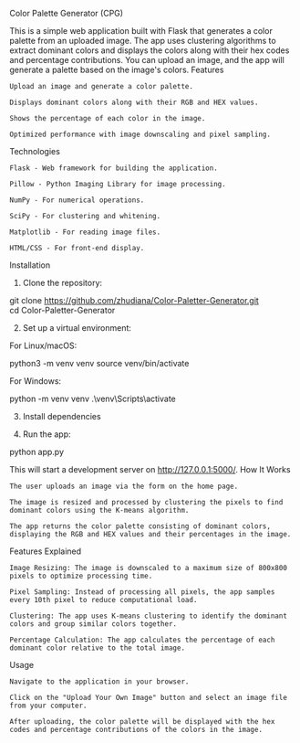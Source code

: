 Color Palette Generator (CPG)

This is a simple web application built with Flask that generates a color palette from an uploaded image. The app uses clustering algorithms to extract dominant colors and displays the colors along with their hex codes and percentage contributions. You can upload an image, and the app will generate a palette based on the image's colors.
Features

    Upload an image and generate a color palette.

    Displays dominant colors along with their RGB and HEX values.

    Shows the percentage of each color in the image.

    Optimized performance with image downscaling and pixel sampling.

Technologies

    Flask - Web framework for building the application.

    Pillow - Python Imaging Library for image processing.

    NumPy - For numerical operations.

    SciPy - For clustering and whitening.

    Matplotlib - For reading image files.

    HTML/CSS - For front-end display.

Installation
1. Clone the repository:

git clone https://github.com/zhudiana/Color-Paletter-Generator.git    
cd Color-Paletter-Generator

2. Set up a virtual environment:

For Linux/macOS:

python3 -m venv venv
source venv/bin/activate

For Windows:

python -m venv venv
.\venv\Scripts\activate

3. Install dependencies

4. Run the app:

python app.py

This will start a development server on http://127.0.0.1:5000/.
How It Works

    The user uploads an image via the form on the home page.

    The image is resized and processed by clustering the pixels to find dominant colors using the K-means algorithm.

    The app returns the color palette consisting of dominant colors, displaying the RGB and HEX values and their percentages in the image.

Features Explained

    Image Resizing: The image is downscaled to a maximum size of 800x800 pixels to optimize processing time.

    Pixel Sampling: Instead of processing all pixels, the app samples every 10th pixel to reduce computational load.

    Clustering: The app uses K-means clustering to identify the dominant colors and group similar colors together.

    Percentage Calculation: The app calculates the percentage of each dominant color relative to the total image.

Usage

    Navigate to the application in your browser.

    Click on the "Upload Your Own Image" button and select an image file from your computer.

    After uploading, the color palette will be displayed with the hex codes and percentage contributions of the colors in the image.
